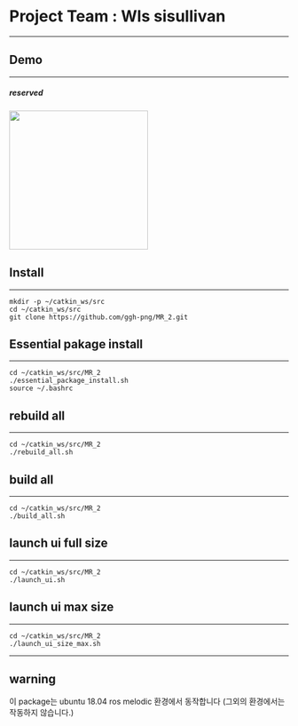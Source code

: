 # Project Team : Wls sisullivan
---

## Demo
---

##### reserved
##### 

<p alingn="center">
	<img src="https://user-images.githubusercontent.com/71277820/132126449-324e1453-54f6-4d82-a08f-99cd5f3ebc92.png" width="250">
<!-- 	<img src="https://user-images.githubusercontent.com/71277820/132126429-198f9076-f7c1-4cf9-9488-e001f2586238.png" width="250"> -->
</p>


## Install
---

```
mkdir -p ~/catkin_ws/src
cd ~/catkin_ws/src
git clone https://github.com/ggh-png/MR_2.git
```
## Essential pakage install
---
```
cd ~/catkin_ws/src/MR_2
./essential_package_install.sh
source ~/.bashrc
```

## rebuild all
---
```
cd ~/catkin_ws/src/MR_2
./rebuild_all.sh
```
## build all
---
```
cd ~/catkin_ws/src/MR_2
./build_all.sh
```
## launch ui full size
---
```
cd ~/catkin_ws/src/MR_2
./launch_ui.sh
```
## launch ui max size
---
```
cd ~/catkin_ws/src/MR_2
./launch_ui_size_max.sh
```



---
## warning

이 package는 ubuntu 18.04 ros melodic 환경에서 동작합니다 
(그외의 환경에서는 작동하지 않습니다.)
 
